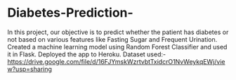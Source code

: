 # Diabetes-Prediction-
In this project, our objective is to predict whether the patient has diabetes or not based on various features like Fasting Sugar and Frequent Urination.
Created a machine learning model using Random Forest Classifier and used it in Flask. 
Deployed the app to Heroku.
Dataset used:- https://drive.google.com/file/d/16FJYmskWzrtvbtTxidcrO1NvWeykqEWj/view?usp=sharing
